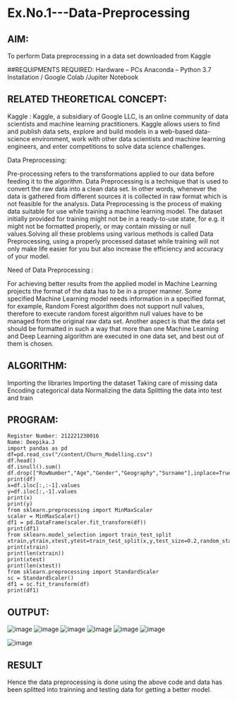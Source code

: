 # Ex.No.1---Data-Preprocessing
## AIM:

To perform Data preprocessing in a data set downloaded from Kaggle

##REQUIPMENTS REQUIRED:
Hardware – PCs
Anaconda – Python 3.7 Installation / Google Colab /Jupiter Notebook

## RELATED THEORETICAL CONCEPT:

Kaggle :
Kaggle, a subsidiary of Google LLC, is an online community of data scientists and machine learning practitioners. Kaggle allows users to find and publish data sets, explore and build models in a web-based data-science environment, work with other data scientists and machine learning engineers, and enter competitions to solve data science challenges.

Data Preprocessing:

Pre-processing refers to the transformations applied to our data before feeding it to the algorithm. Data Preprocessing is a technique that is used to convert the raw data into a clean data set. In other words, whenever the data is gathered from different sources it is collected in raw format which is not feasible for the analysis.
Data Preprocessing is the process of making data suitable for use while training a machine learning model. The dataset initially provided for training might not be in a ready-to-use state, for e.g. it might not be formatted properly, or may contain missing or null values.Solving all these problems using various methods is called Data Preprocessing, using a properly processed dataset while training will not only make life easier for you but also increase the efficiency and accuracy of your model.

Need of Data Preprocessing :

For achieving better results from the applied model in Machine Learning projects the format of the data has to be in a proper manner. Some specified Machine Learning model needs information in a specified format, for example, Random Forest algorithm does not support null values, therefore to execute random forest algorithm null values have to be managed from the original raw data set.
Another aspect is that the data set should be formatted in such a way that more than one Machine Learning and Deep Learning algorithm are executed in one data set, and best out of them is chosen.


## ALGORITHM:
Importing the libraries
Importing the dataset
Taking care of missing data
Encoding categorical data
Normalizing the data
Splitting the data into test and train

## PROGRAM:
```
Register Number: 212221230016
Name: Deepika.J
import pandas as pd
df=pd.read_csv("/content/Churn_Modelling.csv")
df.head()
df.isnull().sum()
df.drop(["RowNumber","Age","Gender","Geography","Surname"],inplace=True,axis=1)
print(df)
x=df.iloc[:,:-1].values
y=df.iloc[:,-1].values
print(x)
print(y)
from sklearn.preprocessing import MinMaxScaler
scaler = MinMaxScaler()
df1 = pd.DataFrame(scaler.fit_transform(df))
print(df1)
from sklearn.model_selection import train_test_split
xtrain,ytrain,xtest,ytest=train_test_split(x,y,test_size=0.2,random_state=2)
print(xtrain)
print(len(xtrain))
print(xtest)
print(len(xtest))
from sklearn.preprocessing import StandardScaler
sc = StandardScaler()
df1 = sc.fit_transform(df)
print(df1)
```

## OUTPUT:
![image](https://github.com/21005688/Ex.No.1---Data-Preprocessing/assets/94747031/02588e0a-67da-4ef9-9d92-50730ae40863)
![image](https://github.com/21005688/Ex.No.1---Data-Preprocessing/assets/94747031/42ceaa0a-2dec-46ad-9eb9-f0bde1c1cdbf)
![image](https://github.com/21005688/Ex.No.1---Data-Preprocessing/assets/94747031/e371ae0b-994a-4725-90b3-5d0e788c97ca) 
![image](https://github.com/21005688/Ex.No.1---Data-Preprocessing/assets/94747031/3a5671bf-646e-4988-885e-6b0f68ef006b)
![image](https://github.com/21005688/Ex.No.1---Data-Preprocessing/assets/94747031/0250b921-01a5-4094-9cbc-bbf496ebe6eb)
![image](https://github.com/21005688/Ex.No.1---Data-Preprocessing/assets/94747031/1c2fc5a4-58ae-40e4-923d-4c686e6815a6)

![image](https://github.com/21005688/Ex.No.1---Data-Preprocessing/assets/94747031/b14b84c3-5541-470a-801a-8848370e282c)


## RESULT
Hence the data preprocessing is done using the above code and data has been splitted into trainning and testing data for getting a better model.

